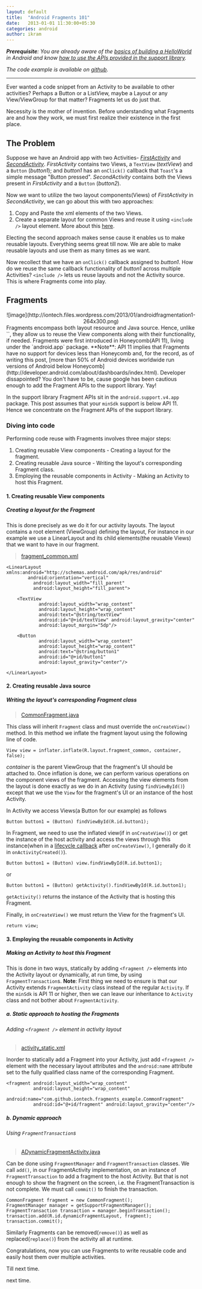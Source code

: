 ```yaml
---
layout: default
title:  "Android Fragments 101"
date:   2013-01-01 11:30:00+05:30
categories: android
author: ikram
---
```

_**Prerequisite**: You are already aware of the [basics of building a HelloWorld](http://developer.android.com/training/index.html) in Android and know [how to use the APIs provided in the support library](http://developer.android.com/training/basics/fragments/support-lib.html)._

_The code example is available on [github](http://github.com/iontech/Fragments_Example "Fragments Example")._
_____________________________________________________________
Ever wanted a code snippet from an Activity to be available to other activities? Perhaps a Button or a ListView, maybe a Layout or any View/ViewGroup for that matter? Fragments let us do just that.

Necessity is the mother of invention.
Before understanding what Fragments are and how they work, we must first realize their existence in the first place.

The Problem
-----------
Suppose we have an Android app with two Activities- [*FirstActivity*](https://github.com/iontech/Fragments_Example/blob/master/src/main/java/com/github/iontech/fragments_example/FirstActivity.java) and [*SecondActivity*](https://github.com/iontech/Fragments_Example/blob/master/src/main/java/com/github/iontech/fragments_example/SecondActivity.java).
*FirstActivity* contains two Views, a `TextView` (*textView*) and a `Button` (*button1*); and *button1* has an `onClick()` callback that `Toast`'s a simple message "Button pressed".
*SecondActivity* contains both the Views present in *FirstActivity* and a `Button` (*button2*).

Now we want to utilize the two layout components(Views) of *FirstActivity* in *SecondActivity*, we can go about this with two approaches:

1. Copy and Paste the xml elements of the two Views.
2. Create a separate layout for common Views and reuse it using `<include />` layout element.
    More about this [here](http://developer.android.com/training/improving-layouts/reusing-layouts.html).

Electing the second approach makes sense cause it enables us to make reusable layouts. Everything seems great till now. We are able to make reusable layouts and use them as many times as we want.

Now recollect that we have an `onClick()` callback assigned to *button1*. How do we reuse the same callback functionality of *button1* across multiple Activities? `<include />` lets us reuse layouts and not the Activity source.
This is where Fragments come into play.

Fragments
---------
<center> ![image](http://iontech.files.wordpress.com/2013/01/androidfragmentation1-264x300.png) </center>
Fragments encompass both layout resource and Java source. Hence, unlike `<include />`, they allow us to reuse the View components along with their functionality, if needed.
Fragments were first introduced in Honeycomb(API 11), living under the `android.app` package.
**Note**: API 11 implies that Fragments have no support for devices less than Honeycomb and, for the record, as of writing this post, [more than 50% of Android devices worldwide run versions of Android below Honeycomb](http://developer.android.com/about/dashboards/index.html). Developer dissapointed? You don't have to be, cause google has been cautious enough to add the Fragment APIs to the support library. Yay!

In the support library Fragment APIs sit in the `android.support.v4.app` package. This post assumes that your `minSdk` support is below API 11. Hence we concentrate on the Fragment APIs of the support library.

### Diving into code

Performing code reuse with Fragments involves three major steps:

1. Creating reusable View components - Creating a layout for the fragment.
2. Creating reusable Java source - Writing the layout's corresponding Fragment class.
3. Employing the reusable components in Activity - Making an Activity to host this Fragment.

#### 1. Creating reusable View components
##### Creating a layout for the Fragment
This is done precisely as we do it for our activity layouts. The layout contains a root element (ViewGroup) defining the layout, For instance in our example we use a LinearLayout and its child elements(the reusable Views) that we want to have in our fragment.

> [fragment_common.xml](https://github.com/iontech/Fragments_Example/blob/master/res/layout/fragment_common.xml)

    <LinearLayout xmlns:android="http://schemas.android.com/apk/res/android"
            android:orientation="vertical"
			  android:layout_width="fill_parent"
			  android:layout_height="fill_parent">

    	<TextView
    			android:layout_width="wrap_content"
    			android:layout_height="wrap_content"
    			android:text="@string/textView"
    			android:id="@+id/textView" android:layout_gravity="center"
    			android:layout_margin="5dp"/>

    	<Button
    			android:layout_width="wrap_content"
    			android:layout_height="wrap_content"
    			android:text="@string/button1"
    			android:id="@+id/button1"
    			android:layout_gravity="center"/>

    </LinearLayout>

#### 2. Creating reusable Java source
##### Writing the layout's corresponding Fragment class

> [CommonFragment.java](https://github.com/iontech/Fragments_Example/blob/master/src/main/java/com/github/iontech/fragments_example/CommonFragment.java)

This class will inherit `Fragment` class and must override the `onCreateView()` method.
In this method we inflate the fragment layout using the following line of code.

    View view = inflater.inflate(R.layout.fragment_common, container, false);

*container* is the parent ViewGroup that the fragment's UI should be attached to.
Once inflation is done, we can perform various operations on the component views of the fragment.
Accessing the view elements from the layout is done exactly as we do in an Activity (using `findViewById()`) except that we use the `View` for the fragment's UI or an instance of the host Activity.

In Activity we access Views(a Button for our example) as follows

    Button button1 = (Button) findViewById(R.id.button1);
In Fragment, we need to use the inflated view(if in `onCreateView()`) or get the instance of the host activity and access the views through this instance(when in a [lifecycle callback](http://developer.android.com/guide/components/fragments.html#Lifecycle "Fragment lifecycle callbacks") after `onCreateView()`, I generally do it in `onActivityCreated()`).

    Button button1 = (Button) view.findViewById(R.id.button1);
or

    Button button1 = (Button) getActivity().findViewById(R.id.button1);
`getActivity()` returns the instance of the Activity that is hosting this Fragment.

Finally, in `onCreateView()` we must return the View for the fragment's UI.

    return view;

#### 3. Employing the reusable components in Activity
##### Making an Activity to host this Fragment
This is done in two ways, statically by adding `<fragment />` elements into the Activity layout or dynamically, at run time, by using `FragmentTransaction`s.
**Note**: First thing we need to ensure is that our Activity extends `FragmentActivity` class instead of the regular `Activity`.
If the `minSdk` is API 11 or higher, then we can leave our inheritance to `Activity` class and not bother about `FragmentActivity`.

##### a. Static approach to hosting the Fragments
###### Adding `<fragment />` element in activity layout

> [activity_static.xml](https://github.com/iontech/Fragments_Example/blob/master/res/layout/activity_static.xml)

Inorder to statically add a Fragment into your Activity, just add `<fragment />` element with the necessary layout attributes and the `android:name` attribute set to the fully qualified class name of the corresponding Fragment.

    <fragment android:layout_width="wrap_content"
    		  android:layout_height="wrap_content"
			  android:name="com.github.iontech.fragments_example.CommonFragment"
			  android:id="@+id/fragment" android:layout_gravity="center"/>
##### b. Dynamic approach
###### Using `FragmentTransaction`s

> [ADynamicFragmentActivity.java](https://github.com/iontech/Fragments_Example/blob/master/src/main/java/com/github/iontech/fragments_example/ADynamicFragmentActivity.java)

Can be done using `FragmentManager` and `FragmentTransaction` classes. We call `add()`, in our FragmentActivity implementation, on an instance of `FragmentTransaction` to add a fragment to the host Activity. But that is not enough to show the fragment on the screen, i.e. the FragmentTransaction is not complete. We must call `commit()` to finish the transaction.

    CommonFragment fragment = new CommonFragment();
    FragmentManager manager = getSupportFragmentManager();
    FragmentTransaction transaction = manager.beginTransaction();
    transaction.add(R.id.dynamicFragmentLayout, fragment);
    transaction.commit();

Similarly Fragments can be removed(`remove()`) as well as replaced(`replace()`) from the activity all at runtime.

Congratulations, now you can use Fragments to write reusable code and easily host them over multiple activities.

Till next time.

next time.

